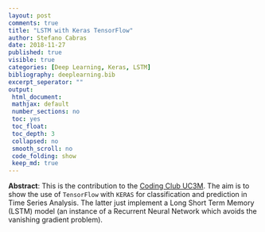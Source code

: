 ```yaml
---
layout: post
comments: true
title: "LSTM with Keras TensorFlow"
author: Stefano Cabras
date: 2018-11-27
published: true
visible: true
categories: [Deep Learning, Keras, LSTM]
bibliography: deeplearning.bib
excerpt_seperator: ""
output:
 html_document:
 mathjax: default
 number_sections: no
 toc: yes
 toc_float:
 toc_depth: 3
 collapsed: no
 smooth_scroll: no
 code_folding: show
 keep_md: true
---
```




<!---
Here is the standard html comment tags.
You can write all your comments here.
We start with the abstract of the talk .
-->

**Abstract**: This is the contribution to the [Coding Club UC3M](https://twitter.com/CodingClubUC3M). The aim is to show the use of `TensorFlow` with `KERAS` for classification and prediction in Time Series Analysis. The latter just implement a Long Short Term Memory (LSTM) model (an instance of a Recurrent Neural Network which avoids the vanishing gradient problem). 

